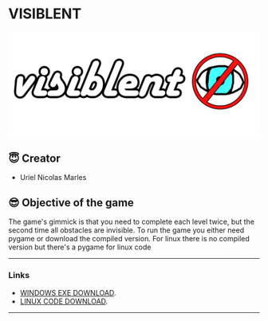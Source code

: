 # VISIBLENT
![Logo](./sprites/MENUS/TITULO.png)


## :innocent: Creator
- Uriel Nicolas Marles


## :sunglasses: Objective of the game
The game's gimmick is that you need to complete each level twice, but the second time all obstacles are invisible.
To run the game you either need pygame or download the compiled version. For linux there is no compiled version but there's a pygame for linux code


---
### Links
- [WINDOWS EXE DOWNLOAD](https://drive.google.com/file/d/19DEeD3Fr4r_EWTznag0jlB5OVm2W3xt6/view?usp=sharing).
- [LINUX CODE DOWNLOAD](https://drive.google.com/file/d/1WuTlXLBZeJv2GxccWpLanNZYMIynfxoG/view?usp=sharing).
---


